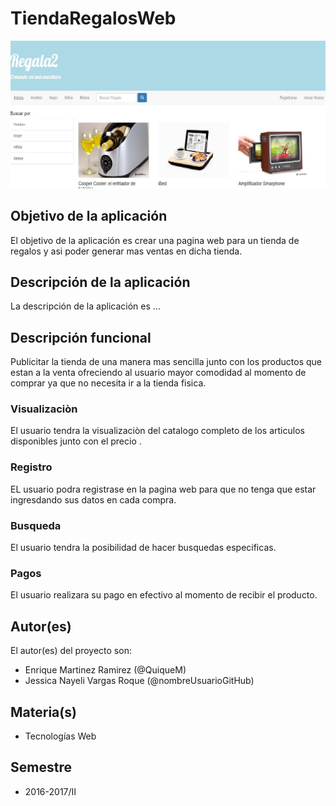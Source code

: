 # TiendaRegalosWeb

![Tienda de Regalos](https://raw.githubusercontent.com/acominf/TiendaRegalosWeb/master/regalados.jpg)

## Objetivo de la aplicación
El objetivo de la aplicación es crear una pagina web para un tienda de regalos y asi poder generar mas ventas en dicha tienda.

## Descripción de la aplicación
La descripción de la aplicación es ...

## Descripción funcional
Publicitar la tienda de una manera mas sencilla junto con los productos que estan a la venta ofreciendo al usuario mayor comodidad al momento de comprar ya que no necesita ir a la tienda fisica. 

### Visualizaciòn 
El usuario tendra la visualizaciòn del catalogo completo de los articulos disponibles junto  con el precio .

### Registro
EL usuario podra registrase en la pagina web para que no tenga que estar ingresdando sus datos en cada compra.

### Busqueda
El usuario tendra la posibilidad de hacer busquedas especificas.

### Pagos
El usuario realizara su pago en efectivo al momento de recibir el producto. 


## Autor(es)
El autor(es) del proyecto son:
- Enrique Martinez Ramirez (@QuiqueM)
- Jessica Nayeli Vargas Roque (@nombreUsuarioGitHub)

## Materia(s)
- Tecnologías Web

## Semestre
- 2016-2017/II

